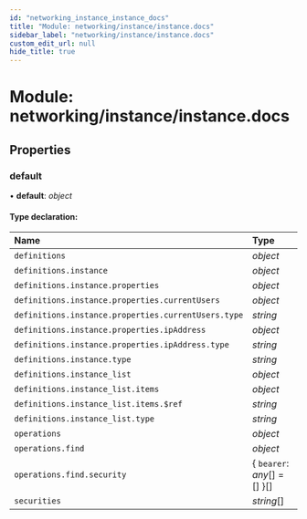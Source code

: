 ```yaml
---
id: "networking_instance_instance_docs"
title: "Module: networking/instance/instance.docs"
sidebar_label: "networking/instance/instance.docs"
custom_edit_url: null
hide_title: true
---
```


# Module: networking/instance/instance.docs

## Properties

### default

• **default**: *object*

#### Type declaration:

Name | Type |
:------ | :------ |
`definitions` | *object* |
`definitions.instance` | *object* |
`definitions.instance.properties` | *object* |
`definitions.instance.properties.currentUsers` | *object* |
`definitions.instance.properties.currentUsers.type` | *string* |
`definitions.instance.properties.ipAddress` | *object* |
`definitions.instance.properties.ipAddress.type` | *string* |
`definitions.instance.type` | *string* |
`definitions.instance_list` | *object* |
`definitions.instance_list.items` | *object* |
`definitions.instance_list.items.$ref` | *string* |
`definitions.instance_list.type` | *string* |
`operations` | *object* |
`operations.find` | *object* |
`operations.find.security` | { `bearer`: *any*[] = [] }[] |
`securities` | *string*[] |
